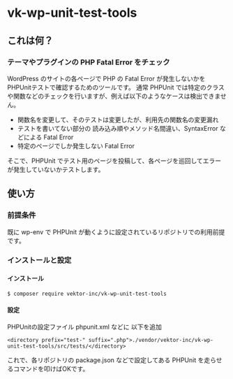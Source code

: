 # vk-wp-unit-test-tools
## これは何？

### テーマやプラグインの PHP Fatal Error をチェック 

WordPress のサイトの各ページで PHP の Fatal Error が発生しないかをPHPUnitテストで確認するためのツールです。
通常 PHPUnit では特定のクラスや関数などのチェックを行いますが、例えば以下のようなケースは検出できません。

* 関数名を変更して、そのテストは変更したが、利用先の関数名の変更漏れ
* テストを書いてない部分の 読み込み順やメソッド名間違い、SyntaxError などによる Fatal Error
* 特定のページでしか発生しない Fatal Error

そこで、PHPUnit でテスト用のページを投稿して、各ページを巡回してエラーが発生していないかテストします。

## 使い方

### 前提条件

既に wp-env で PHPUnit が動くように設定されているリポジトリでの利用前提です。

### インストールと設定

#### インストール

```
$ composer require vektor-inc/vk-wp-unit-test-tools
```

#### 設定

PHPUnitの設定ファイル phpunit.xml などに 以下を追加

```
<directory prefix="test-" suffix=".php">./vendor/vektor-inc/vk-wp-unit-test-tools/src/tests/</directory>
```

これで、各リポジトリの package.json などで設定してある PHPUnit を走らせるコマンドを叩けばOKです。
